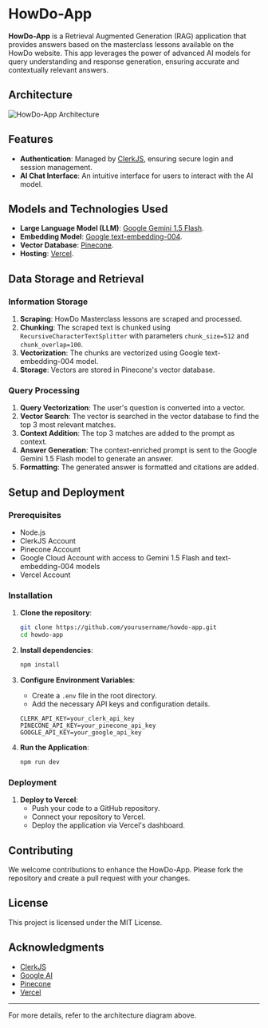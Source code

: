 # HowDo-App

**HowDo-App** is a Retrieval Augmented Generation (RAG) application that provides answers based on the masterclass lessons available on the HowDo website. This app leverages the power of advanced AI models for query understanding and response generation, ensuring accurate and contextually relevant answers.

## Architecture

![HowDo-App Architecture](https://imgur.com/0028F0a.png)

## Features

- **Authentication**: Managed by [ClerkJS](https://clerk.dev/), ensuring secure login and session management.
- **AI Chat Interface**: An intuitive interface for users to interact with the AI model.

## Models and Technologies Used

- **Large Language Model (LLM)**: [Google Gemini 1.5 Flash](https://ai.google/tools/gemini/).
- **Embedding Model**: [Google text-embedding-004](https://ai.google/tools/text-embedding-004).
- **Vector Database**: [Pinecone](https://www.pinecone.io/).
- **Hosting**: [Vercel](https://vercel.com/).

## Data Storage and Retrieval

### Information Storage

1. **Scraping**: HowDo Masterclass lessons are scraped and processed.
2. **Chunking**: The scraped text is chunked using `RecursiveCharacterTextSplitter` with parameters `chunk_size=512` and `chunk_overlap=100`.
3. **Vectorization**: The chunks are vectorized using Google text-embedding-004 model.
4. **Storage**: Vectors are stored in Pinecone's vector database.

### Query Processing

1. **Query Vectorization**: The user's question is converted into a vector.
2. **Vector Search**: The vector is searched in the vector database to find the top 3 most relevant matches.
3. **Context Addition**: The top 3 matches are added to the prompt as context.
4. **Answer Generation**: The context-enriched prompt is sent to the Google Gemini 1.5 Flash model to generate an answer.
5. **Formatting**: The generated answer is formatted and citations are added.

## Setup and Deployment

### Prerequisites

- Node.js
- ClerkJS Account
- Pinecone Account
- Google Cloud Account with access to Gemini 1.5 Flash and text-embedding-004 models
- Vercel Account

### Installation

1. **Clone the repository**:
    ```sh
    git clone https://github.com/yourusername/howdo-app.git
    cd howdo-app
    ```

2. **Install dependencies**:
    ```sh
    npm install
    ```

3. **Configure Environment Variables**:
    - Create a `.env` file in the root directory.
    - Add the necessary API keys and configuration details.

    ```env
    CLERK_API_KEY=your_clerk_api_key
    PINECONE_API_KEY=your_pinecone_api_key
    GOOGLE_API_KEY=your_google_api_key
    ```

4. **Run the Application**:
    ```sh
    npm run dev
    ```

### Deployment

1. **Deploy to Vercel**:
    - Push your code to a GitHub repository.
    - Connect your repository to Vercel.
    - Deploy the application via Vercel's dashboard.

## Contributing

We welcome contributions to enhance the HowDo-App. Please fork the repository and create a pull request with your changes.

## License

This project is licensed under the MIT License.

## Acknowledgments

- [ClerkJS](https://clerk.dev/)
- [Google AI](https://ai.google/)
- [Pinecone](https://www.pinecone.io/)
- [Vercel](https://vercel.com/)

---

For more details, refer to the architecture diagram above.
